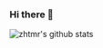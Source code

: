 ### Hi there 👋

![zhtmr's github stats](https://github-readme-stats.vercel.app/api?username=zhtmr&show_icons=true&theme=merko)
